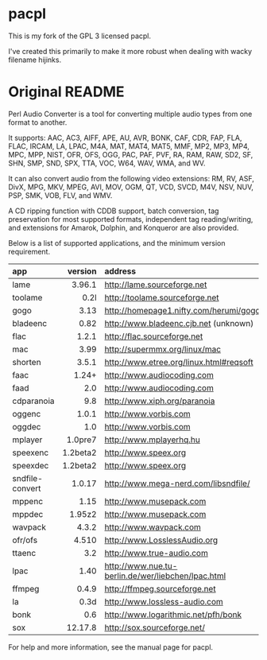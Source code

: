 pacpl
=====

This is my fork of the GPL 3 licensed pacpl.

I've created this primarily to make it more robust when dealing with
wacky filename hijinks.

Original README
===============

Perl Audio Converter is a tool for converting multiple audio types from
one format to another.

It supports: AAC, AC3, AIFF, APE, AU, AVR, BONK, CAF, CDR, FAP, FLA,
FLAC, IRCAM, LA, LPAC, M4A, MAT, MAT4, MAT5, MMF, MP2, MP3, MP4, MPC,
MPP, NIST, OFR, OFS, OGG, PAC, PAF, PVF, RA, RAM, RAW, SD2, SF, SHN,
SMP, SND, SPX, TTA, VOC, W64, WAV, WMA, and WV.

It can also convert audio from the following video extensions: RM, RV,
ASF, DivX, MPG, MKV, MPEG, AVI, MOV, OGM, QT, VCD, SVCD, M4V, NSV,
NUV, PSP, SMK, VOB, FLV, and WMV.

A CD ripping function with CDDB support, batch conversion, tag
preservation for most supported formats, independent tag
reading/writing, and extensions for Amarok, Dolphin, and Konqueror are
also provided.

Below is a list of supported applications, and the minimum version
requirement.

|app              |version   |address                                             |
|:----------------|---------:|:---------------------------------------------------|
| lame            |   3.96.1 | http://lame.sourceforge.net
| toolame         |     0.2l | http://toolame.sourceforge.net
| gogo            |     3.13 | http://homepage1.nifty.com/herumi/gogo_e.html
| bladeenc        |     0.82 | http://www.bladeenc.cjb.net (unknown)
| flac            |    1.2.1 | http://flac.sourceforge.net
| mac             |     3.99 | http://supermmx.org/linux/mac
| shorten         |    3.5.1 | http://www.etree.org/linux.html#reqsoft
| faac            |     1.24+| http://www.audiocoding.com
| faad            |      2.0 | http://www.audiocoding.com
| cdparanoia      |      9.8 | http://www.xiph.org/paranoia
| oggenc          |    1.0.1 | http://www.vorbis.com
| oggdec          |      1.0 | http://www.vorbis.com
| mplayer         |  1.0pre7 | http://www.mplayerhq.hu
| speexenc        | 1.2beta2 | http://www.speex.org
| speexdec        | 1.2beta2 | http://www.speex.org
| sndfile-convert |   1.0.17 | http://www.mega-nerd.com/libsndfile/
| mppenc          |     1.15 | http://www.musepack.com
| mppdec          |   1.95z2 | http://www.musepack.com
| wavpack         |    4.3.2 | http://www.wavpack.com
| ofr/ofs         |    4.510 | http://www.LosslessAudio.org
| ttaenc          |      3.2 | http://www.true-audio.com
| lpac            |     1.40 | http://www.nue.tu-berlin.de/wer/liebchen/lpac.html
| ffmpeg          |    0.4.9 | http://ffmpeg.sourceforge.net
| la              |     0.3d | http://www.lossless-audio.com
| bonk            |      0.6 | http://www.logarithmic.net/pfh/bonk
| sox             |  12.17.8 | http://sox.sourceforge.net/

For help and more information, see the manual page for pacpl.

